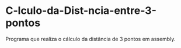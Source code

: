 # C-lculo-da-Dist-ncia-entre-3-pontos
Programa que realiza o cálculo da distância de 3 pontos em assembly.
